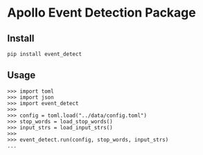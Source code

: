 # Apollo Event Detection Package

## Install

```
pip install event_detect
```

## Usage
```
>>> import toml
>>> import json
>>> import event_detect
>>>
>>> config = toml.load("../data/config.toml")
>>> stop_words = load_stop_words()
>>> input_strs = load_input_strs()
>>>
>>> event_detect.run(config, stop_words, input_strs)
...
```
